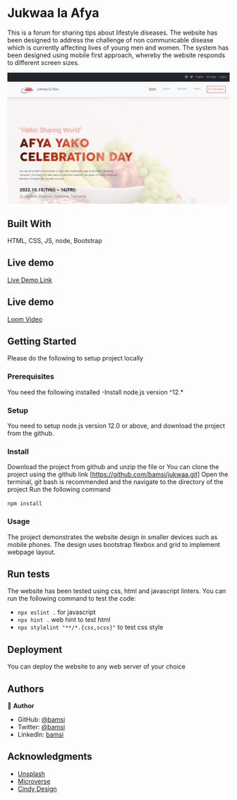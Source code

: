 # Jukwaa la Afya

This is a forum for sharing tips about lifestyle diseases. The website has been designed to address the challenge of non communicable disease which is currently affecting lives of young men and women. The system has been designed using mobile first approach, whereby the website responds to different screen sizes.

![Alt text](/images/screenshot.PNG?raw=true "Home page")

## Built With

HTML, CSS, JS, node, Bootstrap

## Live demo

[Live Demo Link](https://bamsi.github.io/jukwaa/)

## Live demo

[Loom Video](https://www.loom.com/share/708ef706490c4a8480a36fcd6b183ddd)

## Getting Started

Please do the following to setup project locally

### Prerequisites

You need the following installed
-Install node.js version ^12.\*

### Setup

You need to setup node.js version 12.0 or above, and download the project from the github.

### Install

Download the project from github and unzip the file or You can clone the project using the github link [https://github.com/bamsi/jukwaa.git]
Open the terminal, git bash is recommended and the navigate to the directory of the project
Run the following command

`npm install`

### Usage

The project demonstrates the website design in smaller devices such as mobile phones. The design uses bootstrap flexbox and grid to implement webpage layout.

## Run tests

The website has been tested using css, html and javascript linters. You can run the following command to test the code:

- `npx eslint .` for javascript
- `npx hint .` web hint to test html
- `npx stylelint "**/*.{css,scss}"` to test css style

## Deployment

You can deploy the website to any web server of your choice

## Authors

👤 **Author**

- GitHub:
  [@bamsi](https://github.com/bamsi)
- Twitter: [@bamsi](https://twitter.com/haji-bamsi-17327728/)
- LinkedIn: [bamsi](https://linkedin.com/in/bamsi)

## Acknowledgments

- [Unsplash](https://unsplash.com)
- [Microverse](https://microverse.org)
- [Cindy Design](https://www.behance.net/adagio07)
